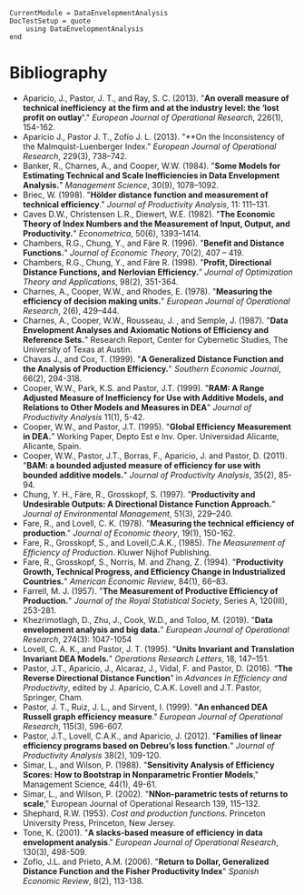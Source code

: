 ```@meta
CurrentModule = DataEnvelopmentAnalysis
DocTestSetup = quote
    using DataEnvelopmentAnalysis
end
```

# Bibliography

- Aparicio, J., Pastor, J. T., and Ray, S. C. (2013). "**An overall measure of technical inefficiency at the firm and at the industry level: the ‘lost profit on outlay’**." *European Journal of Operational Research*, 226(1), 154-162.
- Aparicio J., Pastor J. T., Zofío J. L. (2013). "**On the Inconsistency of the Malmquist-Luenberger Index." *European Journal of Operational Research*, 229(3), 738–742. 
- Banker, R., Charnes, A., and Cooper, W.W. (1984). "**Some Models for Estimating Technical and Scale Inefficiencies in Data Envelopment Analysis.**" *Management Science*, 30(9), 1078–1092.
- Briec, W. (1998). "**Hölder distance function and measurement of technical efficiency**." *Journal of Productivity Analysis*, 11: 111–131.
- Caves D.W., Christensen L.R., Diewert, W.E. (1982). "**The Economic Theory of Index Numbers and the Measurement of Input, Output, and Productivity.**" *Econometrica*, 50(6), 1393–1414.
- Chambers, R.G., Chung, Y., and Färe R. (1996). "**Benefit and Distance Functions.**" *Journal of Economic Theory*, 70(2), 407 – 419.
- Chambers, R.G., Chung, Y., and Färe R. (1998). "**Profit, Directional Distance Functions, and Nerlovian Efficiency.**” *Journal of Optimization Theory and Applications*, 98(2), 351-364.
- Charnes, A., Cooper, W.W., and Rhodes, E. (1978). "**Measuring the efficiency of decision making units.**" *European Journal of Operational Research*, 2(6), 429–444.
- Charnes, A., Cooper, W.W., Rousseau, J. , and Semple, J. (1987). "**Data Envelopment Analyses and Axiomatic Notions of Efficiency and Reference Sets.**" Research Report, Center for Cybernetic Studies, The University of Texas at Austin.
- Chavas J., and Cox, T. (1999). "**A Generalized Distance Function and the Analysis of Production Efficiency.**" *Southern Economic Journal*, 66(2), 294-318.
- Cooper, W.W., Park, K.S. and Pastor, J.T. (1999). "**RAM: A Range Adjusted Measure of Inefficiency for Use with Additive Models, and Relations to Other Models and Measures in DEA**" *Journal of Productivity Analysis* 11(1), 5-42. 
- Cooper, W.W., and Pastor, J.T. (1995). "**Global Efficiency Measurement in DEA.**” Working Paper, Depto Est e Inv. Oper. Universidad Alicante, Alicante, Spain.
- Cooper, W.W., Pastor, J.T., Borras, F., Aparicio, J. and Pastor, D. (2011). "**BAM: a bounded adjusted measure of efficiency for use with bounded additive models.**" *Journal of Productivity Analysis*, 35(2), 85-94.
- Chung, Y. H., Färe, R., Grosskopf, S. (1997). "**Productivity and Undesirable Outputs: A Directional Distance Function Approach.**" *Journal of Environmental Management*, 51(3), 229–240.
- Fare, R., and Lovell, C. K. (1978). "**Measuring the technical efficiency of production**." *Journal of Economic theory*, 19(1), 150-162.
- Fare, R., Grosskopf, S., and Lovell,C.A.K., (1985). *The Measurement of Efficiency of Production*. Kluwer Nijhof Publishing.
- Fare, R., Grosskopf, S., Norris, M. and Zhang, Z. (1994). "**Productivity Growth, Technical Progress, and Efficiency Change in Industrialized Countries.**" *American Economic Review*, 84(1), 66–83.
- Farrell, M. J. (1957). "**The Measurement of Productive Efficiency of Production.**" *Journal of the Royal Statistical Society*, Series A, 120(III), 253-281.
- Khezrimotlagh, D., Zhu, J., Cook, W.D., and Toloo, M. (2019). "**Data envelopment analysis and big data.**" *European Journal of Operational Research*, 274(3): 1047-1054
- Lovell, C. A. K., and Pastor, J. T. (1995). "**Units Invariant and Translation Invariant DEA Models.**" *Operations Research Letters*, 18, 147–151.
- Pastor, J.T., Aparicio, J., Alcaraz, J., Vidal, F. and Pastor, D. (2016). “**The Reverse Directional Distance Function**” in *Advances in Efficiency and Productivity*, edited by J. Aparicio, C.A.K. Lovell and J.T. Pastor, Springer, Cham. 
- Pastor, J. T., Ruiz, J. L., and Sirvent, I. (1999). "**An enhanced DEA Russell graph efficiency measure**." *European Journal of Operational Research*, 115(3), 596-607.
- Pastor, J.T., Lovell, C.A.K., and Aparicio, J. (2012). "**Families of linear efficiency programs based on Debreu’s loss function.**" *Journal of Productivity Analysis* 38(2), 109-120.
- Simar, L., and Wilson, P. (1988). "**Sensitivity Analysis of Efficiency Scores: How to Bootstrap in Nonparametric Frontier Models**," Management Science, 44(1), 49-61.
- Simar, L., and Wilson, P. (2002). "**NNon-parametric tests of returns to scale**," European Journal of Operational Research 139, 115–132.
- Shephard, R.W. (1953). *Cost and production functions.* Princeton University Press, Princeton, New Jersey.
- Tone, K. (2001). "**A slacks-based measure of efficiency in data envelopment analysis**." *European Journal of Operational Research*, 130(3), 498-509.
- Zofío, J.L. and Prieto, A.M. (2006). "**Return to Dollar, Generalized Distance Function and the Fisher Productivity Index**" *Spanish Economic Review*, 8(2), 113-138.
